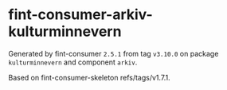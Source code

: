 # fint-consumer-arkiv-kulturminnevern

Generated by fint-consumer `2.5.1` from tag `v3.10.0` on package `kulturminnevern` and component `arkiv`.

Based on fint-consumer-skeleton refs/tags/v1.7.1.

